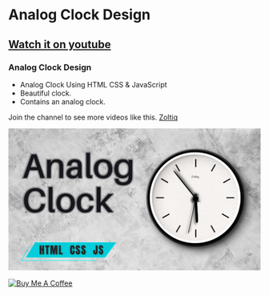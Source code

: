 # Analog Clock Design
## [Watch it on youtube](https://youtu.be/AHySI_A5iWU)
### Analog Clock Design

- Analog Clock Using HTML CSS & JavaScript
- Beautiful clock.
- Contains an analog clock.

Join the channel to see more videos like this. [Zoltiq](https://www.youtube.com/@zoltiq)

![preview img](/preview.jpg)



<a href="https://www.buymeacoffee.com/zoltiq" target="_blank"><img src="https://cdn.buymeacoffee.com/buttons/v2/default-yellow.png" alt="Buy Me A Coffee" style="height: 60px !important;width: 217px !important;" ></a>
